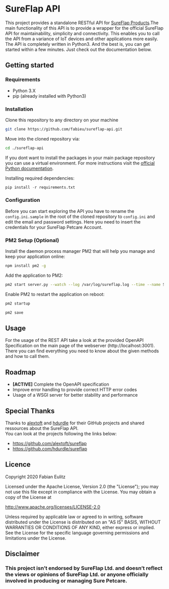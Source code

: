 # SureFlap API
This project provides a standalone RESTful API for [SureFlap Products](https://www.surepetcare.com/en-gb).The main functionality of this API is to provide a wrapper for the official SureFlap API for maintainability, simplicity and connectivity. This enables you to call the API from a variance of IoT devices and other applications more easily. The API is completely written in Python3. And the best is, you can get started within a few minutes. Just check out the documentation below.

## Getting started

### Requirements
- Python 3.X
- pip (already installed with Python3)

### Installation

Clone this repository to any directory on your machine

```bash
git clone https://github.com/fabieu/sureflap-api.git
```

Move into the cloned repository via:

```bash
cd ./sureflap-api
```

If you dont want to install the packages in your main package repository you can use a virtual environment. For more instructions visit the [official Python documentation](https://packaging.python.org/guides/installing-using-pip-and-virtual-environments/).

Installing required dependencies:

```python
pip install -r requirements.txt
```

### Configuration

Before you can start exploring the API you have to rename the `config.ini.sample` in the root of the cloned repository to `config.ini` and edit the email and password settings. Here you need to insert the credentials for your SureFlap Petcare Account.

### PM2 Setup (Optional)

Install the daemon process manager PM2 that will help you manage and keep your application online:

```bash
npm install pm2 -g
```

Add the application to PM2:

```bash
pm2 start server.py --watch --log /var/log/sureflap.log --time --name SureFlap
```

Enable PM2 to restart the application on reboot:

```bash
pm2 startup

pm2 save
```

## Usage

For the usage of the REST API take a look at the provided OpenAPI Specification on the main page of the webserver (http://localhost:3001). There you can find everything you need to know about the given methods and how to call them.

## Roadmap

- **[ACTIVE]** Complete the OpenAPI specification
- Improve error handling to provide correct HTTP error codes
- Usage of a WSGI server for better stability and performance

## Special Thanks

Thanks to [alextoft](https://github.com/alextoft) and [hdurdle](https://github.com/hdurdle) for their GitHub projects and shared ressources about the SureFlap API.  
You can look at the projects following the links below:

- https://github.com/alextoft/sureflap
- https://github.com/hdurdle/sureflap

## Licence

Copyright 2020 Fabian Eulitz

Licensed under the Apache License, Version 2.0 (the "License");
you may not use this file except in compliance with the License.
You may obtain a copy of the License at

http://www.apache.org/licenses/LICENSE-2.0

Unless required by applicable law or agreed to in writing, software
distributed under the License is distributed on an "AS IS" BASIS,
WITHOUT WARRANTIES OR CONDITIONS OF ANY KIND, either express or implied.
See the License for the specific language governing permissions and
limitations under the License.

## Disclaimer

### This project isn’t endorsed by SureFlap Ltd. and doesn’t reflect the views or opinions of SureFlap Ltd. or anyone officially involved in producing or managing Sure Petcare.
